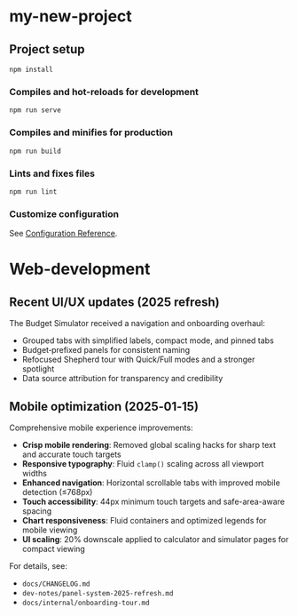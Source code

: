 # my-new-project

## Project setup
```
npm install
```

### Compiles and hot-reloads for development
```
npm run serve
```

### Compiles and minifies for production
```
npm run build
```

### Lints and fixes files
```
npm run lint
```

### Customize configuration
See [Configuration Reference](https://cli.vuejs.org/config/).
# Web-development

## Recent UI/UX updates (2025 refresh)

The Budget Simulator received a navigation and onboarding overhaul:

- Grouped tabs with simplified labels, compact mode, and pinned tabs
- Budget‑prefixed panels for consistent naming
- Refocused Shepherd tour with Quick/Full modes and a stronger spotlight
- Data source attribution for transparency and credibility

## Mobile optimization (2025‑01‑15)

Comprehensive mobile experience improvements:

- **Crisp mobile rendering**: Removed global scaling hacks for sharp text and accurate touch targets
- **Responsive typography**: Fluid `clamp()` scaling across all viewport widths
- **Enhanced navigation**: Horizontal scrollable tabs with improved mobile detection (≤768px)
- **Touch accessibility**: 44px minimum touch targets and safe-area-aware spacing
- **Chart responsiveness**: Fluid containers and optimized legends for mobile viewing
- **UI scaling**: 20% downscale applied to calculator and simulator pages for compact viewing

For details, see:
- `docs/CHANGELOG.md`
- `dev-notes/panel-system-2025-refresh.md`
- `docs/internal/onboarding-tour.md`

